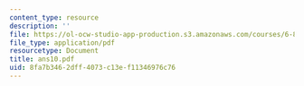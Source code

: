 ```yaml
---
content_type: resource
description: ''
file: https://ol-ocw-studio-app-production.s3.amazonaws.com/courses/6-856j-randomized-algorithms-fall-2002/8fa7b3462dff4073c13ef11346976c76_ans10.pdf
file_type: application/pdf
resourcetype: Document
title: ans10.pdf
uid: 8fa7b346-2dff-4073-c13e-f11346976c76
---
```

